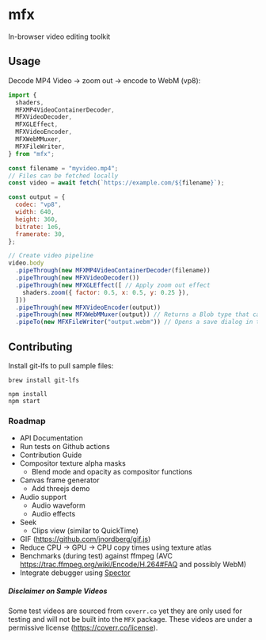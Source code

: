 # mfx
In-browser video editing toolkit

## Usage
Decode MP4 Video -> zoom out -> encode to WebM (vp8):
```javascript
import {
  shaders,
  MFXMP4VideoContainerDecoder,
  MFXVideoDecoder,
  MFXGLEffect,
  MFXVideoEncoder,
  MFXWebMMuxer,
  MFXFileWriter,
} from "mfx";

const filename = "myvideo.mp4";
// Files can be fetched locally
const video = await fetch(`https://example.com/${filename}`);

const output = {
  codec: "vp8",
  width: 640,
  height: 360,
  bitrate: 1e6,
  framerate: 30,
};

// Create video pipeline
video.body
  .pipeThrough(new MFXMP4VideoContainerDecoder(filename))
  .pipeThrough(new MFXVideoDecoder())
  .pipeThrough(new MFXGLEffect([ // Apply zoom out effect
    shaders.zoom({ factor: 0.5, x: 0.5, y: 0.25 }),
  ]))
  .pipeThrough(new MFXVideoEncoder(output))
  .pipeThrough(new MFXWebMMuxer(output)) // Returns a Blob type that can be piped to a backend if needed
  .pipeTo(new MFXFileWriter("output.webm")) // Opens a save dialog in the browser

```


## Contributing
Install git-lfs to pull sample files:
```
brew install git-lfs
```

```
npm install
npm start
```

### Roadmap
- API Documentation
- Run tests on Github actions
- Contribution Guide
- Compositor texture alpha masks
  - Blend mode and opacity as compositor functions
- Canvas frame generator
  - Add threejs demo
- Audio support
  - Audio waveform
  - Audio effects
- Seek
  - Clips view (similar to QuickTime)
- GIF (https://github.com/jnordberg/gif.js)
- Reduce CPU → GPU → CPU copy times using texture atlas
- Benchmarks (during test) against ffmpeg (AVC https://trac.ffmpeg.org/wiki/Encode/H.264#FAQ and possibly WebM)
- Integrate debugger using [Spector](https://github.com/BabylonJS/Spector.js?tab=readme-ov-file#use-as-a-script-reference)

##### Disclaimer on Sample Videos
Some test videos are sourced from `coverr.co` yet they are only used for testing and will not be built into the `MFX` package.
These videos are under a permissive license (https://coverr.co/license).
